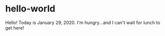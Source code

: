 # hello-world

Hello! Today is January 29, 2020.
I'm hungry...and I can't wait for lunch to get here! 
